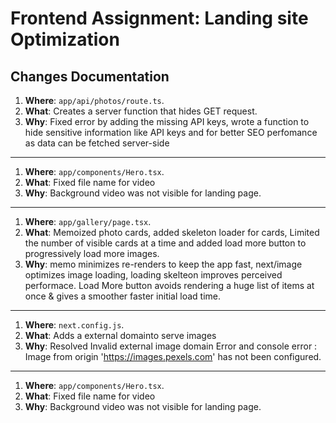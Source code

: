 # Frontend Assignment: Landing site Optimization

## Changes Documentation


1. **Where**: `app/api/photos/route.ts`.
2. **What**: Creates a server function that hides GET request.
3. **Why**: Fixed error by adding the missing API keys, wrote a function to hide sensitive information like API keys and for better SEO perfomance as data can be fetched server-side

---

1. **Where**: `app/components/Hero.tsx`.
2. **What**: Fixed file name for video
3. **Why**: Background video was not visible for landing page.

---

1. **Where**: `app/gallery/page.tsx`.
2. **What**: Memoized photo cards, added skeleton loader for cards, Limited the number of visible cards at a time and added load more button to progressively load more images.
3. **Why**: memo minimizes re-renders to keep the app fast, next/image optimizes image loading, loading skelteon improves perceived performace. Load More button avoids rendering a huge list of items at once & gives a smoother faster initial load time. 

--- 

1. **Where**: `next.config.js`.
2. **What**: Adds a external domainto serve images
3. **Why**: Resolved Invalid external image domain Error and console error : Image from origin 'https://images.pexels.com' has not been configured.

--- 

1. **Where**: `app/components/Hero.tsx`.
2. **What**: Fixed file name for video
3. **Why**: Background video was not visible for landing page.